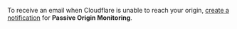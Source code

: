 ---
---

To receive an email when Cloudflare is unable to reach your origin, [create a notification](/notifications/create-notifications) for **Passive Origin Monitoring**.
